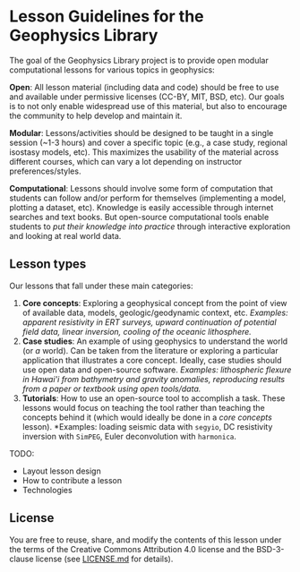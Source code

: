 # Lesson Guidelines for the Geophysics Library

The goal of the Geophysics Library project is to provide open modular
computational lessons for various topics in geophysics:

**Open**: All lesson material (including data and code) should be free to use
and available under permissive licenses (CC-BY, MIT, BSD, etc). Our goals is to
not only enable widespread use of this material, but also to encourage the
community to help develop and maintain it.

**Modular**: Lessons/activities should be designed to be taught in a single
session (~1-3 hours) and cover a specific topic (e.g., a case study, regional
isostasy models, etc). This maximizes the usability of the material across
different courses, which can vary a lot depending on instructor
preferences/styles.

**Computational**: Lessons should involve some form of computation that
students can follow and/or perform for themselves (implementing a model,
plotting a dataset, etc). Knowledge is easily accessible through internet
searches and text books. But open-source computational tools enable students
to *put their knowledge into practice* through interactive exploration and
looking at real world data.

## Lesson types

Our lessons that fall under these main categories:

1. **Core concepts**: Exploring a geophysical concept from the point of view of
   available data, models, geologic/geodynamic context, etc. *Examples:
   apparent resistivity in ERT surveys, upward continuation of potential field
   data, linear inversion, cooling of the oceanic lithosphere.*
2. **Case studies**: An example of using geophysics to understand the world (or
   *a* world). Can be taken from the literature or exploring a particular
   application that illustrates a core concept. Ideally, case studies should
   use open data and open-source software. *Examples: lithospheric flexure in
   Hawai'i from bathymetry and gravity anomalies, reproducing results from a
   paper or textbook using open tools/data.*
3. **Tutorials**: How to use an open-source tool to accomplish a task. These
   lessons would focus on teaching the tool rather than teaching the concepts
   behind it (which would ideally be done in a *core concepts* lesson).
   *Examples: loading seismic data with `segyio`, DC resistivity inversion with
   `SimPEG`, Euler deconvolution with `harmonica`.

TODO:

* Layout lesson design
* How to contribute a lesson
* Technologies

## License

You are free to reuse, share, and modify the contents of this lesson under the
terms of the Creative Commons Attribution 4.0 license and the BSD-3-clause
license (see [LICENSE.md](LICENSE.md) for details).
